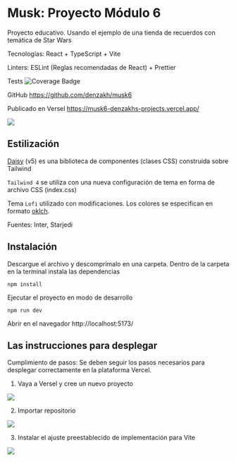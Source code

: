 # Musk: Proyecto Módulo 6

Proyecto educativo. Usando el ejemplo de una tienda de recuerdos con temática de Star Wars

Tecnologías: React + TypeScript + Vite

Linters: ESLint (Reglas recomendadas de React) + Prettier

Tests ![Coverage Badge](https://img.shields.io/endpoint?url=https://gist.githubusercontent.com/denzakh/63329b09d367d3ea726321554f3aaea0/raw/cov.json)

GitHub https://github.com/denzakh/musk6

Publicado en Versel https://musk6-denzakhs-projects.vercel.app/

![](https://skrinshoter.ru/s/060425/bloogM0r.jpg?download=1&name=%D0%A1%D0%BA%D1%80%D0%B8%D0%BD%D1%88%D0%BE%D1%82-06-04-2025%2015:15:26.jpg)

## Estilización

[Daisy](https://daisyui.com/) (v5) es una biblioteca de componentes (clases CSS) construida sobre Tailwind

`Tailwind 4` se utiliza con una nueva configuración de tema en forma de archivo CSS (index.css)

Tema `Lofi` utilizado con modificaciones. Los colores se especifican en formato [oklch](https://evilmartians.com/chronicles/oklch-in-css-why-quit-rgb-hsl).

Fuentes: Inter, Starjedi

## Instalación

Descargue el archivo y descomprímalo en una carpeta. Dentro de la carpeta en la terminal instala las dependencias

```
npm install
```

Ejecutar el proyecto en modo de desarrollo

```
npm run dev
```

Abrir en el navegador http://localhost:5173/

## Las instrucciones para desplegar

Cumplimiento de pasos: Se deben seguir los pasos necesarios para desplegar correctamente
en la plataforma Vercel.

1. Vaya a Versel y cree un nuevo proyecto

![](https://skrinshoter.ru/s/060425/PTBKS6hE.jpg?download=1&name=%D0%A1%D0%BA%D1%80%D0%B8%D0%BD%D1%88%D0%BE%D1%82-06-04-2025%2016:49:26.jpg)

2. Importar repositorio

![](https://skrinshoter.ru/s/060425/qjF2qmlq.jpg?download=1&name=%D0%A1%D0%BA%D1%80%D0%B8%D0%BD%D1%88%D0%BE%D1%82-06-04-2025%2016:50:41.jpg)

3. Instalar el ajuste preestablecido de implementación para Vite

![](https://skrinshoter.ru/s/060425/r2VLuOOR.jpg?download=1&name=%D0%A1%D0%BA%D1%80%D0%B8%D0%BD%D1%88%D0%BE%D1%82-06-04-2025%2016:53:19.jpg)
